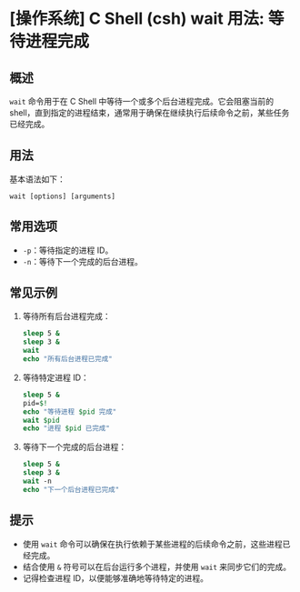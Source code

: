 # [操作系统] C Shell (csh) wait 用法: 等待进程完成

## 概述
`wait` 命令用于在 C Shell 中等待一个或多个后台进程完成。它会阻塞当前的 shell，直到指定的进程结束，通常用于确保在继续执行后续命令之前，某些任务已经完成。

## 用法
基本语法如下：
```
wait [options] [arguments]
```

## 常用选项
- `-p`：等待指定的进程 ID。
- `-n`：等待下一个完成的后台进程。

## 常见示例
1. 等待所有后台进程完成：
   ```csh
   sleep 5 &
   sleep 3 &
   wait
   echo "所有后台进程已完成"
   ```

2. 等待特定进程 ID：
   ```csh
   sleep 5 &
   pid=$!
   echo "等待进程 $pid 完成"
   wait $pid
   echo "进程 $pid 已完成"
   ```

3. 等待下一个完成的后台进程：
   ```csh
   sleep 5 &
   sleep 3 &
   wait -n
   echo "下一个后台进程已完成"
   ```

## 提示
- 使用 `wait` 命令可以确保在执行依赖于某些进程的后续命令之前，这些进程已经完成。
- 结合使用 `&` 符号可以在后台运行多个进程，并使用 `wait` 来同步它们的完成。
- 记得检查进程 ID，以便能够准确地等待特定的进程。